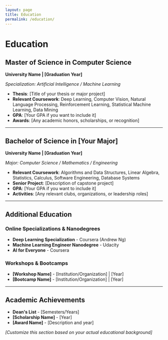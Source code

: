 ```yaml
---
layout: page
title: Education
permalink: /education/
---
```


# Education

## Master of Science in Computer Science
**University Name | [Graduation Year]**

*Specialization: Artificial Intelligence / Machine Learning*

- **Thesis**: [Title of your thesis or major project]
- **Relevant Coursework**: Deep Learning, Computer Vision, Natural Language Processing, Reinforcement Learning, Statistical Machine Learning, Data Mining
- **GPA**: [Your GPA if you want to include it]
- **Awards**: [Any academic honors, scholarships, or recognition]

---

## Bachelor of Science in [Your Major]
**University Name | [Graduation Year]**

*Major: Computer Science / Mathematics / Engineering*

- **Relevant Coursework**: Algorithms and Data Structures, Linear Algebra, Statistics, Calculus, Software Engineering, Database Systems
- **Senior Project**: [Description of capstone project]
- **GPA**: [Your GPA if you want to include it]
- **Activities**: [Any relevant clubs, organizations, or leadership roles]

---

## Additional Education

### Online Specializations & Nanodegrees
- **Deep Learning Specialization** - Coursera (Andrew Ng)
- **Machine Learning Engineer Nanodegree** - Udacity
- **AI for Everyone** - Coursera

### Workshops & Bootcamps
- **[Workshop Name]** - [Institution/Organization] | [Year]
- **[Bootcamp Name]** - [Institution/Organization] | [Year]

---

## Academic Achievements

- **Dean's List** - [Semesters/Years]
- **[Scholarship Name]** - [Year]
- **[Award Name]** - [Description and year]

*[Customize this section based on your actual educational background]*
